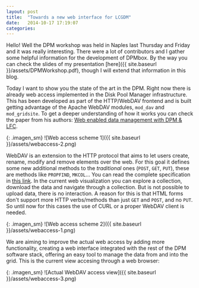 ```yaml
---
layout: post
title:  "Towards a new web interface for LCGDM"
date:   2014-10-17 17:19:07
categories:
---
```

Hello! Well the DPM workshop was held in Naples last Thursday and Friday and it was really interesting. There were a lot of contributors and I gather some helpful information for the development of DPMbox. By the way you can check the slides of my presentation [here]({{ site.baseurl }}/assets/DPMWorkshop.pdf), though I will extend that information in this blog.

Today I want to show you the state of the art in the DPM. Right now there is already web access implemented in the Disk Pool Manager infrastructure. This has been developed as part of the HTTP/WebDAV frontend and is built getting advantage of the Apache WebDAV modules, `mod_dav` and `mod_gridsite`. To get a deeper understanding of how it works you can check the paper from his authors: [Web enabled data management with DPM & LFC][paper].

{: .imagen_sm}
![Web access scheme 1]({{ site.baseurl }}/assets/webaccess-2.png)

WebDAV is an extension to the HTTP protocol that aims to let users create, rename, modify and remove elements over the web. For this goal it defines some new additional methods to the *traditional* ones (`POST`, `GET`, `PUT`), these are methods like `PROPFIND`, `MKCOL`... You can read the complete specification in [this link][webdav].
In the current web visualization you can explore a collection, download the data and navigate through a collection. But is not possible to upload data, there is no interaction. A reason for this is that HTML forms don't support more HTTP verbs/methods than just `GET` and `POST`, and no `PUT`. So until now for this cases the use of CURL or a proper WebDAV client is needed.

{: .imagen_sm}
![Web access scheme 2]({{ site.baseurl }}/assets/webaccess-1.png)

We are aiming to improve the actual web access by adding more functionality, creating a web interface integrated with the rest of the DPM software stack, offering an easy tool to manage the data from and into the grid. This is the current view accesing through a web browser:

{: .imagen_sm}
![Actual WebDAV access view]({{ site.baseurl }}/assets/webaccess-3.png)

[webdav]:	http://www.webdav.org/specs/rfc4918.html
[paper]:	http://iopscience.iop.org/1742-6596/396/5/052006



